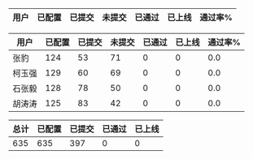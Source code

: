 | 用户 | 已配置 | 已提交 |未提交 | 已通过 | 已上线 | 通过率% |
|----|----|----|----|----|----|----|




| 用户 | 已配置 | 已提交 |未提交 | 已通过 | 已上线 | 通过率% |
|----|----|----|----|----|----|----|
| 张豹 | 124 | 53 | 71 | 0 | 0 | 0.0 |
| 柯玉强 | 129 | 60 | 69 | 0 | 0 | 0.0 |
| 石张毅 | 128 | 78 | 50 | 0 | 0 | 0.0 |
| 胡涛涛 | 125 | 83 | 42 | 0 | 0 | 0.0 |




| 总计 | 已配置 | 已提交 | 已通过 | 已上线 |
|----|----|----|----|----|
| 635 | 635 | 397 | 0 | 0 |